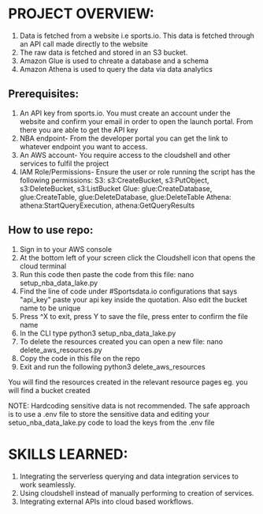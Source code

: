# PROJECT OVERVIEW:
1. Data is fetched from a website i.e sports.io. This data is fetched through an API call made directly to the website
2. The raw data is fetched and stored in an S3 bucket.
3. Amazon Glue is used to chreate a database and a schema
4. Amazon Athena is used to query the data via data analytics


## Prerequisites:
1. An API key from sports.io. You must create an account under the website and confirm your email in order to open the launch portal. From there you are able to get the API key
2. NBA endpoint- From the developer portal you can get the link to whatever endpoint you want to access.
3. An AWS account- You require access to the cloudshell and other services to fulfil the project
4. IAM Role/Permissions- Ensure the user or role running the script has the following permissions:
  S3: s3:CreateBucket, s3:PutObject, s3:DeleteBucket, s3:ListBucket
  Glue: glue:CreateDatabase, glue:CreateTable, glue:DeleteDatabase, glue:DeleteTable
  Athena: athena:StartQueryExecution, athena:GetQueryResults

## How to use repo:
1. Sign in to your AWS console
2. At the bottom left of your screen click the Cloudshell icon that opens the cloud terminal
3. Run this code then paste the code from this file:
       nano setup_nba_data_lake.py
4. Find the line of code under #Sportsdata.io configurations that says "api_key" paste your api key inside the quotation. Also edit the bucket name to be unique
5. Press ^X to exit, press Y to save the file, press enter to confirm the file name
6. In the CLI type
      python3 setup_nba_data_lake.py
7. To delete the resources created you can open a new file:
      nano delete_aws_resources.py
8. Copy the code in this file on the repo
9. Exit and run the following
   python3 delete_aws_resources
   
You will find the resources created in the relevant resource pages eg. you will find a bucket created

NOTE: Hardcoding sensitive data is not recommended. The safe approach is to use a .env file to store the sensitive data and editing your setuo_nba_data_lake.py code to load the keys from the .env file

# SKILLS LEARNED:
1. Integrating the serverless querying and data integration services to work seamlessly.
2. Using cloudshell instead of manually performing to creation of services.
3. Integrating external APIs into cloud based workflows.
